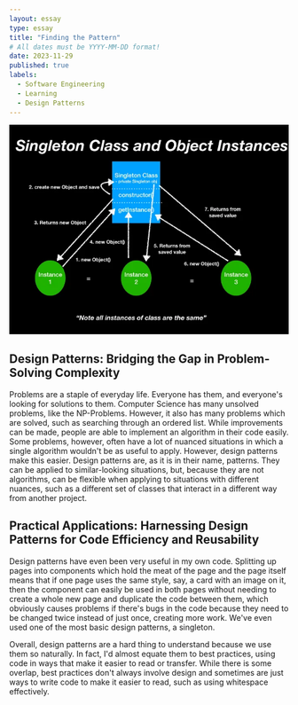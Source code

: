 ```yaml
---
layout: essay
type: essay
title: "Finding the Pattern"
# All dates must be YYYY-MM-DD format!
date: 2023-11-29
published: true
labels:
  - Software Engineering
  - Learning
  - Design Patterns
---
```


<img class="pe-4 container" src="../img/designpatterns2_singletonpattern.webp">

## Design Patterns: Bridging the Gap in Problem-Solving Complexity
Problems are a staple of everyday life. Everyone has them, and everyone's looking for solutions to them. Computer Science has many unsolved problems, like the NP-Problems. However, it also has many problems which are solved, such as searching through an ordered list. While improvements can be made, people are able to implement an algorithm in their code easily. Some problems, however, often have a lot of nuanced situations in which a single algorithm wouldn't be as useful to apply. However, design patterns make this easier. Design patterns are, as it is in their name, patterns. They can be applied to similar-looking situations, but, because they are not algorithms, can be flexible when applying to situations with different nuances, such as a different set of classes that interact in a different way from another project. 

## Practical Applications: Harnessing Design Patterns for Code Efficiency and Reusability
Design patterns have even been very useful in my own code. Splitting up pages into components which hold the meat of the page and the page itself means that if one page uses the same style, say, a card with an image on it, then the component can easily be used in both pages without needing to create a whole new page and duplicate the code between them, which obviously causes problems if there's bugs in the code because they need to be changed twice instead of just once, creating more work. We've even used one of the most basic design patterns, a singleton.

Overall, design patterns are a hard thing to understand because we use them so naturally. In fact, I'd almost equate them to best practices, using code in ways that make it easier to read or transfer. While there is some overlap, best practices don't always involve design and sometimes are just ways to write code to make it easier to read, such as using whitespace effectively.
